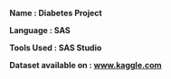 **Name : Diabetes Project**

**Language : SAS**

**Tools Used : SAS Studio**

**Dataset available on : www.kaggle.com**
